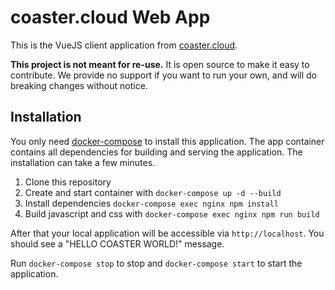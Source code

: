 # coaster.cloud Web App
This is the VueJS client application from [coaster.cloud](https://coaster.cloud).

**This project is not meant for re-use.** It is open source to make it easy to contribute. We provide no support if you
want to run your own, and will do breaking changes without notice.

## Installation
You only need [docker-compose](https://docs.docker.com/compose/) to install this application. The app container
contains all dependencies for building and serving the application. The installation can take a few minutes.

1. Clone this repository
2. Create and start container with `docker-compose up -d --build`
3. Install dependencies `docker-compose exec nginx npm install`
4. Build javascript and css with `docker-compose exec nginx npm run build`

After that your local application will be accessible via `http://localhost`. You should see a "HELLO COASTER WORLD!" 
message.

Run `docker-compose stop` to stop and `docker-compose start` to start the application. 
